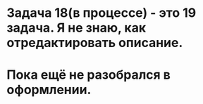 # Задача 18(в процессе) - это 19 задача. Я не знаю, как отредактировать описание.
# Пока ещё не разобрался в оформлении.
